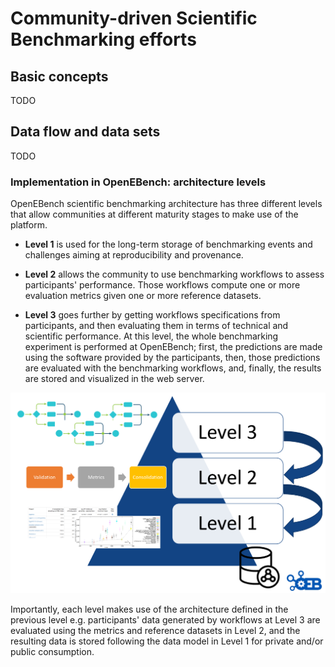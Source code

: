 # Community-driven Scientific Benchmarking efforts

## Basic concepts

TODO

## Data flow and data sets

TODO

### Implementation in OpenEBench: architecture levels

OpenEBench scientific benchmarking architecture has three different levels that allow communities at different maturity stages to make use of the platform.

-   **Level 1** is used for the long-term storage of benchmarking events and challenges aiming at reproducibility and provenance.

-   **Level 2** allows the community to use benchmarking workflows to assess participants' performance. Those workflows compute one or more evaluation metrics given one or more reference datasets.

-   **Level 3** goes further by getting workflows specifications from participants, and then evaluating them in terms of technical and scientific performance. At this level, the whole benchmarking experiment is performed at OpenEBench; first, the predictions are made using the software provided by the participants, then, those predictions are evaluated with the benchmarking workflows, and, finally, the results are stored and visualized in the web server.

![1](../media/image5.png)

Importantly, each level makes use of the architecture defined in the previous level e.g. participants' data generated by workflows at Level 3
are evaluated using the metrics and reference datasets in Level 2, and the resulting data is stored following the data model in Level 1 for private and/or public consumption.
